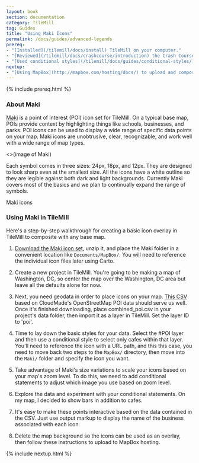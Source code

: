 ```yaml
---
layout: book
section: documentation
category: TileMill
tag: Guides
title: "Using Maki Icons"
permalink: /docs/guides/advanced-legends
prereq:
- "[Installed](/tilemill/docs/install) TileMill on your computer."
- "[Reviewed](/tilemill/docs/crashcourse/introduction) the Crash Course."
- "[Used conditional styles](/tilemill/docs/guides/conditional-styles/) to control the appearance of points based on data."
nextup:
- "[Using MapBox](http://mapbox.com/hosting/docs/) to upload and composite your map."
---
```


{% include prereq.html %}

### About Maki
[Maki](http://mapbox.com/maki) is a point of interest (POI) icon set for TileMill. On a typical base map, POIs provide context by highlighting things like schools, businesses, and parks. POI icons can be used to display a wide range of specific data points on your map. Maki icons are unobtrusive, clear, recognizable, and work well with a wide range of map types. 

<>(image of Maki)

Each symbol comes in three sizes: 24px, 18px, and 12px. They are designed to look sharp even at the smallest size. All the icons have a white outline so they are legible against both dark and light backgrounds. Currently Maki covers most of the basics and we plan to continually expand the range of symbols.

Maki icons

### Using Maki in TileMill

Here's a step-by-step walkthrough for creating a basic icon overlay in TileMill to composite with any base map.

1. [Download the Maki icon set](https://github.com/mapbox/maki/raw/master/maki.zip), unzip it, and place the Maki folder in a convenient location like `Documents/MapBox/`. You will need to reference the individual icon files later using Carto.

2. Create a new project in TileMill. You're going to be making a map of Washington, DC, so center the map over the Washington, DC area but leave all the defaults alone for now.
![]()
3. Next, you need geodata in order to place icons on your map. [This CSV](#) based on CloudMade's OpenStreetMap POI data should serve us well. Once it's finished downloading, place combined_poi.csv in your project's data folder, then import it as a layer in TileMill. Set the layer ID to 'poi'.
![]()
4. Time to lay down the basic styles for your data. Select the #POI layer and then use a conditional style to select only cafes within that layer. You'll need to reference the icon with a URL path, and this this case, you need to move back two steps to the `MapBox/` directory, then move into the `Maki/` folder and specify the icon you want.
![]()
5. Take advantage of Maki's size variations to scale your icons based on your map's zoom level. To do this, we need to add conditional statements to adjust which image you use based on zoom level.
![]()
6. Explore the data and experiment with your conditional statements. On my map, I decided to show bars in addition to cafes.
![]()
7. It's easy to make these points interactive based on the data contained in the CSV. Just use output markup to display the name of the business associated with each icon. 
![]()
8. Delete the map background so the icons can be used as an overlay, then follow these instructions to upload to MapBox hosting.

{% include nextup.html %}